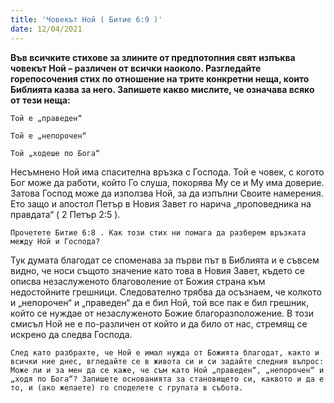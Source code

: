 ```yaml
---
title: 'Човекът Ной ( Битие 6:9 )'
date: 12/04/2021
---
```


**Във всичките стихове за злините от предпотопния свят изпъква човекът Ной – различен от всички наоколо. Разгледайте горепосочения стих по отношение на трите конкретни неща, които Библията казва за него. Запишете какво мислите, че означава всяко от тези неща:**

`Той е „праведен“`

`Той е „непорочен“`

`Той „ходеше по Бога“`

Несъмнено Ной има спасителна връзка с Господа. Той е човек, с когото Бог може да работи, който Го слуша, покорява Му се и Му има доверие. Затова Господ може да използва Ной, за да изпълни Своите намерения. Ето защо и апостол Петър в Новия Завет го нарича „проповедника на правдата“ ( 2 Петър 2:5 ).

`Прочетете Битие 6:8 . Как този стих ни помага да разберем връзката между Ной и Господа?`

Тук думата благодат се споменава за първи път в Библията и е съвсем видно, че носи същото значение като това в Новия Завет, където се описва незаслуженото благоволение от Божия страна към недостойните грешници. Следователно трябва да осъзнаем, че колкото и „непорочен“ и „праведен“ да е бил Ной, той все пак е бил грешник, който се нуждае от незаслуженото Божие благоразположение. В този смисъл Ной не е по-различен от който и да било от нас, стремящ се искрено да следва Господа.

`След като разбрахте, че Ной е имал нужда от Божията благодат, както и всички ние днес, вгледайте се в живота си и си задайте следния въпрос: Може ли и за мен да се каже, че съм като Ной „праведен“, „непорочен“ и „ходя по Бога“? Запишете основанията за становището си, каквото и да е то, и (ако желаете) го споделете с групата в събота.`